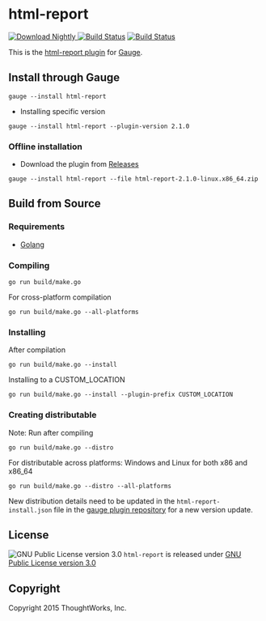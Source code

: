html-report
==========

 [ ![Download Nightly](https://api.bintray.com/packages/gauge/html-report/Nightly/images/download.svg) ](https://bintray.com/gauge/html-report/Nightly/_latestVersion)  [![Build Status](https://app.snap-ci.com/getgauge/html-report/branch/master/build_image)](https://app.snap-ci.com/getgauge/html-report/branch/master) [![Build Status](https://travis-ci.org/getgauge/html-report.svg?branch=master)](https://travis-ci.org/getgauge/html-report)

This is the [html-report plugin](http://getgauge.io/documentation/user/current/plugins/html_report_plugin.html) for [Gauge](http://getgauge.io).

Install through Gauge
---------------------
```
gauge --install html-report
```

* Installing specific version
```
gauge --install html-report --plugin-version 2.1.0
```

### Offline installation
* Download the plugin from [Releases](https://github.com/getgauge/html-report/releases)
```
gauge --install html-report --file html-report-2.1.0-linux.x86_64.zip
```

Build from Source
-----------------

### Requirements
* [Golang](http://golang.org/)

### Compiling

```
go run build/make.go
```

For cross-platform compilation

```
go run build/make.go --all-platforms
```

### Installing
After compilation

```
go run build/make.go --install
```

Installing to a CUSTOM_LOCATION

```
go run build/make.go --install --plugin-prefix CUSTOM_LOCATION
```

### Creating distributable

Note: Run after compiling

```
go run build/make.go --distro
```

For distributable across platforms: Windows and Linux for both x86 and x86_64

```
go run build/make.go --distro --all-platforms
```

New distribution details need to be updated in the `html-report-install.json` file in the [gauge plugin repository](https://github.com/getgauge/gauge-repository) for a new version update.

License
-------

![GNU Public License version 3.0](http://www.gnu.org/graphics/gplv3-127x51.png)
`html-report` is released under [GNU Public License version 3.0](http://www.gnu.org/licenses/gpl-3.0.txt)

Copyright
---------

Copyright 2015 ThoughtWorks, Inc.
